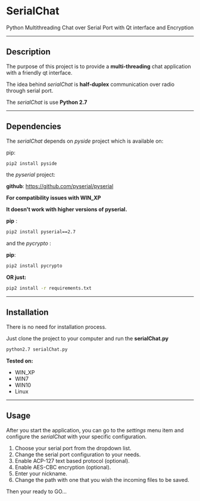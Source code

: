 # SerialChat

Python Multithreading Chat over Serial Port with Qt interface and Encryption

---
## Description
The purpose of this project is to provide a **multi-threading** chat application with a friendly qt interface. 

The idea behind *serialChat* is **half-duplex** communication over radio through serial port.

The *serialChat* is use **Python 2.7**

---
## Dependencies
The *serialChat* depends on *pyside* project which is available on:


pip:
```bash
pip2 install pyside
```

the *pyserial* project:

__github__:
https://github.com/pyserial/pyserial


**For compatibility issues with WIN_XP**

**It doesn't work with higher versions of pyserial.**


__pip__ :



```bash
pip2 install pyserial==2.7
```



and the *pycrypto* :

__pip__:

```bash
pip2 install pycrypto
```

**OR just:**
 
```bash
pip2 install -r requirements.txt
```

---


## Installation
There is no need for installation process.

Just clone the project to your computer and run the **serialChat.py**
```bash
python2.7 serialChat.py
```

**Tested on:**
 
* WIN_XP
* WIN7
* WIN10 
* Linux

---

## Usage


After you start the application, you can go to the *settings* menu item and configure the *serialChat* with your specific configuration.

1. Choose your serial port from the dropdown list.
2. Change the serial port configuration to your needs.
3. Enable ACP-127 text based protocol (optional).
4. Enable AES-CBC encryption (optional).
5. Enter your nickname.
6. Change the path with one that you wish the incoming files to be saved. 


Then your ready to GO...

